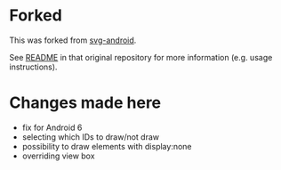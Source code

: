 # Forked

This was forked from [svg-android](https://github.com/japgolly/svg-android).

See [README](https://github.com/japgolly/svg-android/blob/master/README.md) in that original repository for more information (e.g. usage instructions).

# Changes made here

- fix for Android 6
- selecting which IDs to draw/not draw
- possibility to draw elements with display:none
- overriding view box
